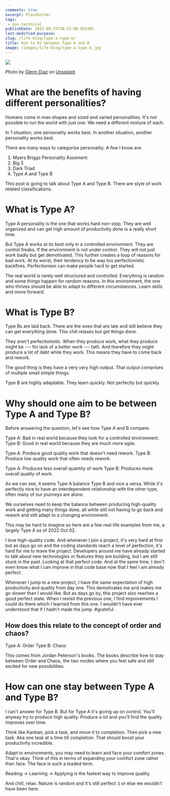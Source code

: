 ```yaml
---
comments: true
excerpt: Placeholder 
tags:
 - non-technical
publishDate: 2022-09-25T20:52:08.052481
last-modified-purpose:
slug: /life-blog/type-a-type-b/
title: Aim to be between Type A and B
image: /images/life-blog/type-a-type-b.jpg
---
```

![](/images/life-blog/type-a-type-b.jpg)

Photo by <a href="https://unsplash.com/@glenndiaz?utm_source=unsplash&utm_medium=referral&utm_content=creditCopyText">Glenn Diaz</a> on <a href="https://unsplash.com/s/photos/workaholic?utm_source=unsplash&utm_medium=referral&utm_content=creditCopyText">Unsplash</a>


# What are the benefits of having different personalities?

Humans come in man shapes and sized and varied personalities. It's not possible to run the world with just one. We need a different mixture of each.

In 1 situation, one personality works best. In another situation, another personality works best.

There are many ways to categorize personality. A few I know are:
1. Myers Briggs Personality Assement
2. Big 5
3. Dark Triad
4. Type A and Type B

This post is going to talk about Type A and Type B. There are style of work related classifications.

# What is Type A?

Type A personality is the one that works hard non-stop. They are well organized and can get high amount of productivity done is a really short time.

But Type A works at its best only in a controlled environment. They are control freaks. If the environment is not under control. They will not just work badly but get demotivated. This further creates a loop of reasons for bad work. At its worst, their tendency to be way too perfectionistic backfires. Perfectionism can make people hard to get started.

The real world is rarely well structured and controlled. Everything is random and some things happen for random reasons. In this environment, the one who thrives should be able to adapt to different circumstances. Learn skills and move forward.

# What is Type B?

Type Bs are laid back. There are the ones that are late and still believe they can get everything done. This chill relaxes but get things done.

They aren't perfectionistic. When they produce work, what they produce might be --- for lack of a better work --- tatti. And therefore they might produce a lot of debt while they work. This means they have to come back and rework.

The good thing is they have a very very high output. That output comprises of multiple small simple things.

Type B are highly adaptable. They learn quickly. Not perfectly but quickly.

# Why should one aim to be between Type A and Type B?

Before answering the question, let's see how Type A and B compare:

Type A: Bad in real world because they look for a controlled environment.
Type B: Good in real world because they are much more agile.

Type A: Produce good quality work that doesn't need rework.
Type B: Produce low quality work that often needs rework.

Type A: Produces less overall quantity of work
Type B: Produces more overall quality of work.

As we can see, it seems Type A balance Type B and vice a versa. While it's perfectly nice to have an interdependent relationship with the other type, often many of our journeys are alone.

We ourselves need to keep the balance between producing high-quality work and getting many things done, all while still not having to go back and rework and still adapt to a changing environment.

This may be hard to imagine so here are a few real-life examples from me, a largely Type A as of 2022 Oct 02.

I love high-quality code. And whenever I join a project, it's very hard at first but as days go on and the coding standards reach a level of perfection, it's hard for me to leave the project. Developers around me have already started to talk about new technologies or features they are building, but I am still stuck in the past. Looking at that perfect code. And at the same time, I don't even know what I can improve in that code base now that I feel I am already perfect.

Whenever I jump to a new project, I have the same expectation of high productivity and quality from day one. This demotivates me and makes me go slower than I would like. But as days go by, this project also reaches a good perfect state. When I revisit the previous one, I find improvements I could do there which I learned from this one. I wouldn't have ever understood that if I hadn't made the jump. #grateful

## How does this relate to the concept of order and chaos?
Type A: Order
Type B: Chaos

This comes from Jordan Peterson's books. The books describe how to stay between Order and Chaos, the two modes where you feel safe and still excited for new possibilities.

# How can one stay between Type A and Type B?

I can't answer for Type B. But for Type A it's giving up on control. You'll anyway try to produce high quality. Produce a lot and you'll find the quality improves over time.

Think like Kanban, pick a task, and move it to completion. Then pick a new task. Aka one task at a time till completion. That should boost your productivity incredible.

Adapt to environments, you may need to learn and face your comfort zones. That's okay. Think of this in terms of expanding your comfort zone rather than face. The face is such a loaded term.

Reading -> Learning -> Applying is the fastest way to improve quality.

And chill, relax. Nature is random and it's still perfect :) or else we wouldn't have been here.